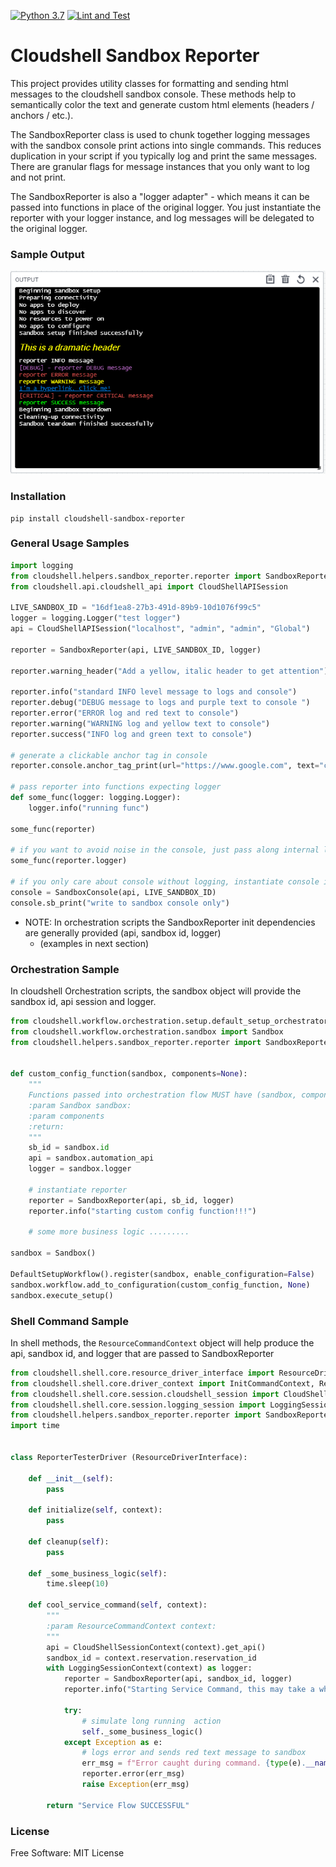 [![Python 3.7](https://img.shields.io/badge/python-3.7-blue.svg)](https://www.python.org/downloads/release/python/)
[![Lint and Test](https://github.com/QualiSystemsLab/cloudshell-sandbox-reporter/actions/workflows/lint-test.yml/badge.svg)](https://github.com/QualiSystemsLab/cloudshell-sandbox-reporter/actions/workflows/lint-test.yml)

# Cloudshell Sandbox Reporter
This project provides utility classes for formatting and sending html messages to the cloudshell sandbox console.
These methods help to semantically color the text and generate custom html elements (headers / anchors / etc.).

The SandboxReporter class is used to chunk together logging messages with the sandbox console print actions into single commands.
This reduces duplication in your script if you typically log and print the same messages. 
There are granular flags for message instances that you only want to log and not print.

The SandboxReporter is also a "logger adapter" - which means it can be passed into functions in place of the original logger.
You just instantiate the reporter with your logger instance, and log messages will be delegated to the original logger.


### Sample Output
 
![alt text](images/colored_console_output.png)

### Installation

```
pip install cloudshell-sandbox-reporter
```

### General Usage Samples
```python
import logging
from cloudshell.helpers.sandbox_reporter.reporter import SandboxReporter, SandboxConsole
from cloudshell.api.cloudshell_api import CloudShellAPISession

LIVE_SANDBOX_ID = "16df1ea8-27b3-491d-89b9-10d1076f99c5"
logger = logging.Logger("test logger")
api = CloudShellAPISession("localhost", "admin", "admin", "Global")

reporter = SandboxReporter(api, LIVE_SANDBOX_ID, logger)

reporter.warning_header("Add a yellow, italic header to get attention")

reporter.info("standard INFO level message to logs and console")
reporter.debug("DEBUG message to logs and purple text to console ")
reporter.error("ERROR log and red text to console")
reporter.warning("WARNING log and yellow text to console")
reporter.success("INFO log and green text to console")

# generate a clickable anchor tag in console
reporter.console.anchor_tag_print(url="https://www.google.com", text="click to to go to google!")

# pass reporter into functions expecting logger
def some_func(logger: logging.Logger):
    logger.info("running func")
    
some_func(reporter)

# if you want to avoid noise in the console, just pass along internal logger
some_func(reporter.logger)

# if you only care about console without logging, instantiate console independently
console = SandboxConsole(api, LIVE_SANDBOX_ID)
console.sb_print("write to sandbox console only")

```
- NOTE: In orchestration scripts the SandboxReporter init dependencies are generally provided (api, sandbox id, logger)
  - (examples in next section)

### Orchestration Sample
In cloudshell Orchestration scripts, the sandbox object will provide the sandbox id, api session and logger. 

```python
from cloudshell.workflow.orchestration.setup.default_setup_orchestrator import DefaultSetupWorkflow
from cloudshell.workflow.orchestration.sandbox import Sandbox
from cloudshell.helpers.sandbox_reporter.reporter import SandboxReporter


def custom_config_function(sandbox, components=None):
    """
    Functions passed into orchestration flow MUST have (sandbox, components) signature
    :param Sandbox sandbox:
    :param components
    :return:
    """
    sb_id = sandbox.id
    api = sandbox.automation_api
    logger = sandbox.logger
    
    # instantiate reporter
    reporter = SandboxReporter(api, sb_id, logger)
    reporter.info("starting custom config function!!!")
    
    # some more business logic .........

sandbox = Sandbox()

DefaultSetupWorkflow().register(sandbox, enable_configuration=False)
sandbox.workflow.add_to_configuration(custom_config_function, None)
sandbox.execute_setup()
```

### Shell Command Sample
In shell methods, the `ResourceCommandContext` object will help produce the api, sandbox id, and logger that are passed to SandboxReporter

```python
from cloudshell.shell.core.resource_driver_interface import ResourceDriverInterface
from cloudshell.shell.core.driver_context import InitCommandContext, ResourceCommandContext
from cloudshell.shell.core.session.cloudshell_session import CloudShellSessionContext
from cloudshell.shell.core.session.logging_session import LoggingSessionContext
from cloudshell.helpers.sandbox_reporter.reporter import SandboxReporter
import time


class ReporterTesterDriver (ResourceDriverInterface):

    def __init__(self):
        pass

    def initialize(self, context):
        pass

    def cleanup(self):
        pass
    
    def _some_business_logic(self):
        time.sleep(10)
        
    def cool_service_command(self, context):
        """
        :param ResourceCommandContext context:
        """
        api = CloudShellSessionContext(context).get_api()
        sandbox_id = context.reservation.reservation_id
        with LoggingSessionContext(context) as logger:
            reporter = SandboxReporter(api, sandbox_id, logger)
            reporter.info("Starting Service Command, this may take a while...")
            
            try:
                # simulate long running  action
                self._some_business_logic()
            except Exception as e:
                # logs error and sends red text message to sandbox
                err_msg = f"Error caught during command. {type(e).__name__}: {str(e)}"
                reporter.error(err_msg)
                raise Exception(err_msg)

        return "Service Flow SUCCESSFUL"
```

### License
Free Software: MIT License